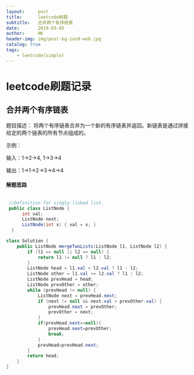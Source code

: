 ```yaml
---
layout:     post
title:      leetcode刷题
subtitle:   合并两个有序链表
date:       2019-03-05
author:     HK
header-img: img/post-bg-ios9-web.jpg
catalog: true
tags:
    - leetcode(simple)
---
```

# leetcode刷题记录
## 合并两个有序链表

 题目描述：
         将两个有序链表合并为一个新的有序链表并返回。新链表是通过拼接给定的两个链表的所有节点组成的。
         
示例：

输入：1->2->4, 1->3->4

输出：1->1->2->3->4->4

#### 解题思路

``` java

 //Definition for singly-linked list.
 public class ListNode {
      int val;
      ListNode next;
      ListNode(int x) { val = x; }
  }

class Solution {
    public ListNode mergeTwoLists(ListNode l1, ListNode l2) {
        if (l1 == null || l2 == null) {
			return l1 != null ? l1 : l2;
		}
		ListNode head = l1.val < l2.val ? l1 : l2;
		ListNode other = l1.val >= l2.val ? l1 : l2;
		ListNode prevHead = head;
		ListNode prevOther = other;
		while (prevHead != null) {
			ListNode next = prevHead.next;
			if (next != null && next.val > prevOther.val) {
				prevHead.next = prevOther;
				prevOther = next;
			}
			if(prevHead.next==null){
				prevHead.next=prevOther;
				break;
			}
			prevHead=prevHead.next;
		}
		return head;
    }
}
```
